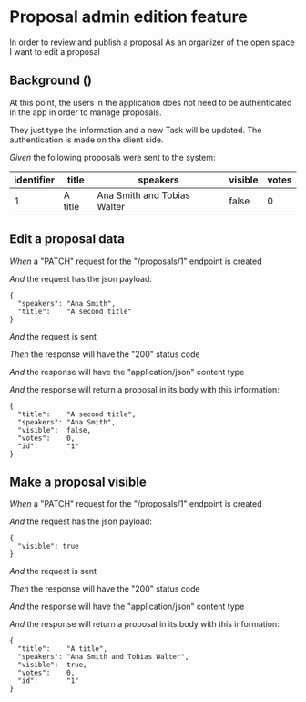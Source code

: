 # Proposal admin edition feature

In order to review and publish a proposal
  As an organizer of the open space
  I want to edit a proposal

## Background ()

At this point, the users in the application does not need to be authenticated in the app
  in order to manage proposals.

  They just type the information and a new Task will be updated.
  The authentication is made on the client side.
  
_Given_ the following proposals were sent to the system:
  
| identifier | title    | speakers                    | visible | votes |
|------------|----------|-----------------------------|---------|-------|
| 1          | A title  | Ana Smith and Tobias Walter | false   | 0     |

## Edit a proposal data

_When_ a "PATCH" request for the "/proposals/1" endpoint is created

_And_ the request has the json payload:

```
{
  "speakers": "Ana Smith",
  "title":    "A second title"
}
```

_And_ the request is sent

_Then_ the response will have the "200" status code

_And_ the response will have the "application/json" content type

_And_ the response will return a proposal in its body with this information:

```
{
  "title":    "A second title",
  "speakers": "Ana Smith",
  "visible":  false,
  "votes":    0,
  "id":       "1"
}
```

## Make a proposal visible

_When_ a "PATCH" request for the "/proposals/1" endpoint is created

_And_ the request has the json payload:

```
{
  "visible": true
}
```

_And_ the request is sent

_Then_ the response will have the "200" status code

_And_ the response will have the "application/json" content type

_And_ the response will return a proposal in its body with this information:

```
{
  "title":    "A title",
  "speakers": "Ana Smith and Tobias Walter",
  "visible":  true,
  "votes":    0,
  "id":       "1"
}
```
